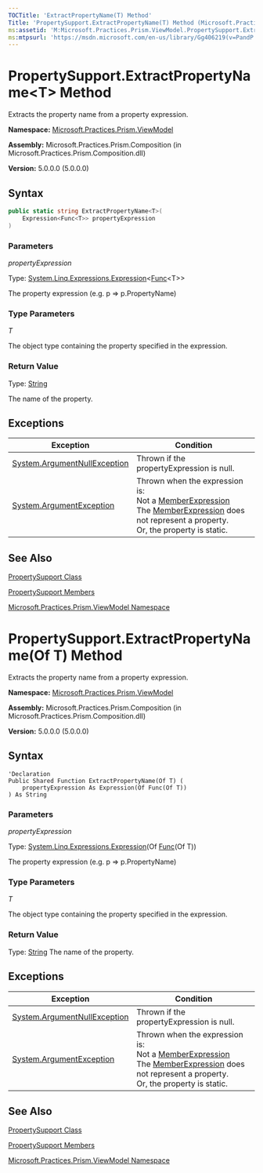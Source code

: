 ```yaml
---
TOCTitle: 'ExtractPropertyName(T) Method'
Title: 'PropertySupport.ExtractPropertyName(T) Method (Microsoft.Practices.Prism.ViewModel)'
ms:assetid: 'M:Microsoft.Practices.Prism.ViewModel.PropertySupport.ExtractPropertyName\`\`1(System.Linq.Expressions.Expression{System.Func{\`\`0}})'
ms:mtpsurl: 'https://msdn.microsoft.com/en-us/library/Gg406219(v=PandP.50)'
---
```


# PropertySupport.ExtractPropertyName&lt;T&gt; Method

Extracts the property name from a property expression.

**Namespace:** [Microsoft.Practices.Prism.ViewModel](https://msdn.microsoft.com/en-us/library/microsoft.practices.prism.viewmodel(v=pandp.50))

**Assembly:** Microsoft.Practices.Prism.Composition (in Microsoft.Practices.Prism.Composition.dll)

**Version:** 5.0.0.0 (5.0.0.0)

## Syntax

```C#
public static string ExtractPropertyName<T>(
	Expression<Func<T>> propertyExpression
)
```


### Parameters

*propertyExpression* 

Type: [System.Linq.Expressions.Expression](http://msdn2.microsoft.com/en-us/library/bb335710)&lt;[Func](http://msdn2.microsoft.com/en-us/library/bb534960)&lt;T&gt;&gt;

The property expression (e.g. p =&gt; p.PropertyName)

### Type Parameters

*T*
 
  The object type containing the property specified in the expression.

### Return Value

Type: [String](http://msdn2.microsoft.com/en-us/library/s1wwdcbf)

The name of the property.

## Exceptions

<table>
<thead>
<tr class="header">
<th>Exception</th>
<th>Condition</th>
</tr>
</thead>
<tbody>
<tr class="odd">
<td><a href="http://msdn2.microsoft.com/en-us/library/27426hcy">System.ArgumentNullException</a></td>
<td>Thrown if the propertyExpression is null.</td>
</tr>
<tr class="even">
<td><a href="http://msdn2.microsoft.com/en-us/library/3w1b3114">System.ArgumentException</a></td>
<td>Thrown when the expression is:<br />
Not a <a href="http://msdn2.microsoft.com/en-us/library/bb353260">MemberExpression</a><br />
The <a href="http://msdn2.microsoft.com/en-us/library/bb353260">MemberExpression</a> does not represent a property.<br />
Or, the property is static.</td>
</tr>
</tbody>
</table>

## See Also

[PropertySupport Class](https://msdn.microsoft.com/en-us/library/microsoft.practices.prism.viewmodel.propertysupport(v=pandp.50))

[PropertySupport Members](https://msdn.microsoft.com/en-us/library/microsoft.practices.prism.viewmodel.propertysupport_members(v=pandp.50))

[Microsoft.Practices.Prism.ViewModel Namespace](https://msdn.microsoft.com/en-us/library/microsoft.practices.prism.viewmodel(v=pandp.50))

# PropertySupport.ExtractPropertyName(Of T) Method

Extracts the property name from a property expression.

**Namespace:** [Microsoft.Practices.Prism.ViewModel](https://msdn.microsoft.com/en-us/library/microsoft.practices.prism.viewmodel(v=pandp.50))

**Assembly:** Microsoft.Practices.Prism.Composition (in Microsoft.Practices.Prism.Composition.dll)

**Version:** 5.0.0.0 (5.0.0.0)

## Syntax

```VB
'Declaration
Public Shared Function ExtractPropertyName(Of T) ( 
	propertyExpression As Expression(Of Func(Of T))
) As String
```


### Parameters

*propertyExpression*
 
Type: [System.Linq.Expressions.Expression](http://msdn2.microsoft.com/en-us/library/bb335710)(Of [Func](http://msdn2.microsoft.com/en-us/library/bb534960)(Of T))

The property expression (e.g. p =&gt; p.PropertyName)

### Type Parameters

*T* 

The object type containing the property specified in the expression.

### Return Value

Type: [String](http://msdn2.microsoft.com/en-us/library/s1wwdcbf)
The name of the property.

## Exceptions

<table>
<thead>
<tr class="header">
<th>Exception</th>
<th>Condition</th>
</tr>
</thead>
<tbody>
<tr class="odd">
<td><a href="http://msdn2.microsoft.com/en-us/library/27426hcy">System.ArgumentNullException</a></td>
<td>Thrown if the propertyExpression is null.</td>
</tr>
<tr class="even">
<td><a href="http://msdn2.microsoft.com/en-us/library/3w1b3114">System.ArgumentException</a></td>
<td>Thrown when the expression is:<br />
Not a <a href="http://msdn2.microsoft.com/en-us/library/bb353260">MemberExpression</a><br />
The <a href="http://msdn2.microsoft.com/en-us/library/bb353260">MemberExpression</a> does not represent a property.<br />
Or, the property is static.</td>
</tr>
</tbody>
</table>

## See Also

[PropertySupport Class](https://msdn.microsoft.com/en-us/library/microsoft.practices.prism.viewmodel.propertysupport(v=pandp.50))

[PropertySupport Members](https://msdn.microsoft.com/en-us/library/microsoft.practices.prism.viewmodel.propertysupport_members(v=pandp.50))

[Microsoft.Practices.Prism.ViewModel Namespace](https://msdn.microsoft.com/en-us/library/microsoft.practices.prism.viewmodel(v=pandp.50))
